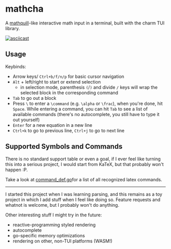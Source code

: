 # mathcha
A [mathquill](http://mathquill.com/)-like interactive math input in a terminal, built with the charm TUI library.

[![asciicast](https://asciinema.org/a/rph5qHyOpcjpQ4pvQJUFZqUDI.svg)](https://asciinema.org/a/rph5qHyOpcjpQ4pvQJUFZqUDI)

## Usage

Keybinds:

- Arrow keys/ `Ctrl+b/f/n/p` for basic cursor navigation
- `Alt` + left/right to start or extend selection
  - in selection mode, parenthesis `(`/`)` and divide `/` keys will wrap the selected block in the corresponding command
- `Tab` to go out a block
- Press `\` to enter a `\command` (e.g. `\alpha` or `\frac`), when you're done, hit `Space`. While entering a command, you can hit `Tab` to see a list of available commands (there's no autocomplete, you still have to type it out yourself)
- `Enter` for a new equation in a new line
- `Ctrl+k` to go to previous line, `Ctrl+j` to go to next line

## Supported Symbols and Commands
There is no standard support table or even a goal, if I ever feel like turning this into a serious project, I would start from KaTeX, but that probably won't happen :P.

Take a look at [command_def.go](latex/command_def.go)for a list of all recognized latex commands.

---

I started this project when I was learning parsing, and this remains as a toy project in which I add stuff when I feel like doing so. Feature requests and whatnot is welcome, but I probably won't do anything.

Other interesting stuff I might try in the future:
- reactive-programming styled rendering
- autocomplete
- go-specific memory optimizations
- rendering on other, non-TUI platforms (WASM!)
